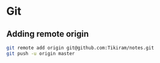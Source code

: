  
# Git

## Adding remote origin

```bash
git remote add origin git@github.com:Tikiram/notes.git
git push -u origin master
```